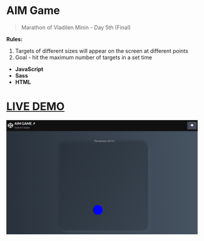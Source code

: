 # AIM Game

>Marathon of Vladilen Minin - Day 5th (Final)

**Rules:**

1. Targets of different sizes will appear on the screen at different points
2. Goal - hit the maximum number of targets in a set time

<b>
  
* JavaScript
* Sass
* HTML
  
</b>

# [LIVE DEMO](https://codepen.io/jeyefendi/pen/OJELPRm)
![Logo](/src/COVER.png)
